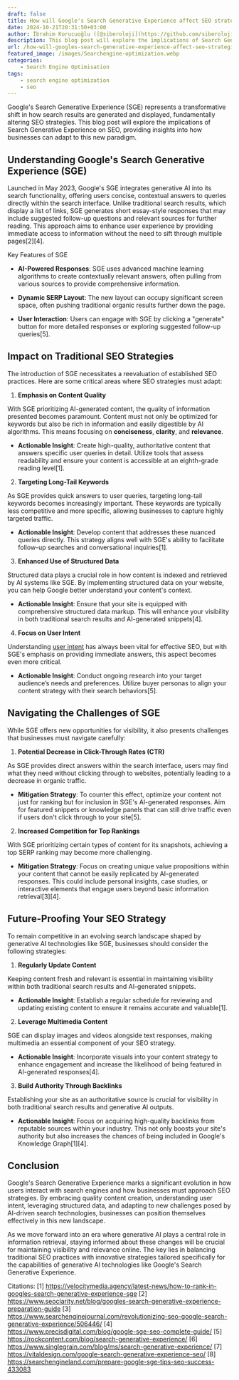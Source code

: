 ```yaml
---
draft: false
title: How will Google's Search Generative Experience affect SEO strategies?
date: 2024-10-21T20:31:50+03:00
author: İbrahim Korucuoğlu ([@siberoloji](https://github.com/siberoloji))
description: This blog post will explore the implications of Search Generative Experience on SEO, providing insights into how businesses can adapt to this new paradigm.
url: /how-will-googles-search-generative-experience-affect-seo-strategies/
featured_image: /images/Searchengine-optimization.webp
categories:
    - Search Engine Optimisation
tags:
    - search engine optimization
    - seo
---
```



Google's Search Generative Experience (SGE) represents a transformative shift in how search results are generated and displayed, fundamentally altering SEO strategies. This blog post will explore the implications of Search Generative Experience on SEO, providing insights into how businesses can adapt to this new paradigm.



## Understanding Google's Search Generative Experience (SGE)



Launched in May 2023, Google's SGE integrates generative AI into its search functionality, offering users concise, contextual answers to queries directly within the search interface. Unlike traditional search results, which display a list of links, SGE generates short essay-style responses that may include suggested follow-up questions and relevant sources for further reading. This approach aims to enhance user experience by providing immediate access to information without the need to sift through multiple pages[2][4].



Key Features of SGE


* **AI-Powered Responses**: SGE uses advanced machine learning algorithms to create contextually relevant answers, often pulling from various sources to provide comprehensive information.

* **Dynamic SERP Layout**: The new layout can occupy significant screen space, often pushing traditional organic results further down the page.

* **User Interaction**: Users can engage with SGE by clicking a "generate" button for more detailed responses or exploring suggested follow-up queries[5].




## Impact on Traditional SEO Strategies



The introduction of SGE necessitates a reevaluation of established SEO practices. Here are some critical areas where SEO strategies must adapt:



1. **Emphasis on Content Quality**



With SGE prioritizing AI-generated content, the quality of information presented becomes paramount. Content must not only be optimized for keywords but also be rich in information and easily digestible by AI algorithms. This means focusing on **conciseness**, **clarity**, and **relevance**.


* **Actionable Insight**: Create high-quality, authoritative content that answers specific user queries in detail. Utilize tools that assess readability and ensure your content is accessible at an eighth-grade reading level[1].




2. **Targeting Long-Tail Keywords**



As SGE provides quick answers to user queries, targeting long-tail keywords becomes increasingly important. These keywords are typically less competitive and more specific, allowing businesses to capture highly targeted traffic.


* **Actionable Insight**: Develop content that addresses these nuanced queries directly. This strategy aligns well with SGE's ability to facilitate follow-up searches and conversational inquiries[1].




3. **Enhanced Use of Structured Data**



Structured data plays a crucial role in how content is indexed and retrieved by AI systems like SGE. By implementing structured data on your website, you can help Google better understand your content's context.


* **Actionable Insight**: Ensure that your site is equipped with comprehensive structured data markup. This will enhance your visibility in both traditional search results and AI-generated snippets[4].




4. **Focus on User Intent**



Understanding <a href="https://www.siberoloji.com/chapter-7-creating-high-quality-content/" target="_blank" rel="noopener" title="">user intent</a> has always been vital for effective SEO, but with SGE's emphasis on providing immediate answers, this aspect becomes even more critical.


* **Actionable Insight**: Conduct ongoing research into your target audience’s needs and preferences. Utilize buyer personas to align your content strategy with their search behaviors[5].




## Navigating the Challenges of SGE



While SGE offers new opportunities for visibility, it also presents challenges that businesses must navigate carefully:



1. **Potential Decrease in Click-Through Rates (CTR)**



As SGE provides direct answers within the search interface, users may find what they need without clicking through to websites, potentially leading to a decrease in organic traffic.


* **Mitigation Strategy**: To counter this effect, optimize your content not just for ranking but for inclusion in SGE's AI-generated responses. Aim for featured snippets or knowledge panels that can still drive traffic even if users don't click through to your site[5].




2. **Increased Competition for Top Rankings**



With SGE prioritizing certain types of content for its snapshots, achieving a top SERP ranking may become more challenging.


* **Mitigation Strategy**: Focus on creating unique value propositions within your content that cannot be easily replicated by AI-generated responses. This could include personal insights, case studies, or interactive elements that engage users beyond basic information retrieval[3][4].




## Future-Proofing Your SEO Strategy



To remain competitive in an evolving search landscape shaped by generative AI technologies like SGE, businesses should consider the following strategies:



1. **Regularly Update Content**



Keeping content fresh and relevant is essential in maintaining visibility within both traditional search results and AI-generated snippets.


* **Actionable Insight**: Establish a regular schedule for reviewing and updating existing content to ensure it remains accurate and valuable[1].




2. **Leverage Multimedia Content**



SGE can display images and videos alongside text responses, making multimedia an essential component of your SEO strategy.


* **Actionable Insight**: Incorporate visuals into your content strategy to enhance engagement and increase the likelihood of being featured in AI-generated responses[4].




3. **Build Authority Through Backlinks**



Establishing your site as an authoritative source is crucial for visibility in both traditional search results and generative AI outputs.


* **Actionable Insight**: Focus on acquiring high-quality backlinks from reputable sources within your industry. This not only boosts your site's authority but also increases the chances of being included in Google's Knowledge Graph[1][4].




## Conclusion



Google's Search Generative Experience marks a significant evolution in how users interact with search engines and how businesses must approach SEO strategies. By embracing quality content creation, understanding user intent, leveraging structured data, and adapting to new challenges posed by AI-driven search technologies, businesses can position themselves effectively in this new landscape.



As we move forward into an era where generative AI plays a central role in information retrieval, staying informed about these changes will be crucial for maintaining visibility and relevance online. The key lies in balancing traditional SEO practices with innovative strategies tailored specifically for the capabilities of generative AI technologies like Google's Search Generative Experience.



Citations: [1] <a href="https://velocitymedia.agency/latest-news/how-to-rank-in-googles-search-generative-experience-sge" target="_blank" rel="noopener" title="">https://velocitymedia.agency/latest-news/how-to-rank-in-googles-search-generative-experience-sge</a> [2] https://www.seoclarity.net/blog/googles-search-generative-experience-preparation-guide [3] https://www.searchenginejournal.com/revolutionizing-seo-google-search-generative-experience/506446/ [4] https://www.precisdigital.com/blog/google-sge-seo-complete-guide/ [5] https://rockcontent.com/blog/search-generative-experience/ [6] https://www.singlegrain.com/blog/ms/search-generative-experience/ [7] https://vitaldesign.com/google-search-generative-experience-seo/ [8] https://searchengineland.com/prepare-google-sge-tips-seo-success-433083
